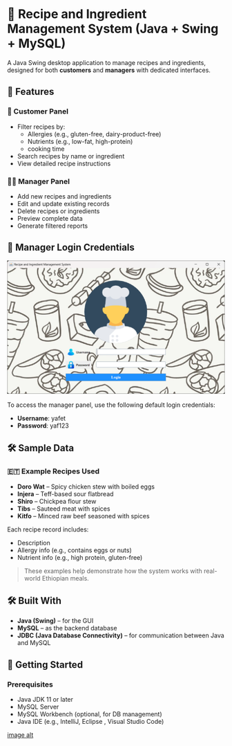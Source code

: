 # 🍲 Recipe and Ingredient Management System (Java + Swing + MySQL)

A Java Swing desktop application to manage recipes and ingredients, designed for both **customers** and **managers** with dedicated interfaces.

## 🔧 Features

### 👤 Customer Panel
- Filter recipes by:
  - Allergies (e.g., gluten-free, dairy-product-free)
  - Nutrients (e.g., low-fat, high-protein)
  - cooking time
- Search recipes by name or ingredient
- View detailed recipe instructions

### 🧑‍💼 Manager Panel
- Add new recipes and ingredients
- Edit and update existing records
- Delete recipes or ingredients
- Preview complete data
- Generate filtered reports

## 🔐 Manager Login Credentials

![image alt](https://github.com/YafetGetu/RECIPE-AND-INGREDIENT-MANAGMENT-SYSTEM/blob/c874958ac96b76bdf936b7d3fdaa7c60305b9f3a/screenshot/loginpage.png)

To access the manager panel, use the following default login credentials:

- **Username**: yafet  
- **Password**: yaf123

## 🛠️ Sample Data

### 🇪🇹 Example Recipes Used
- **Doro Wat** – Spicy chicken stew with boiled eggs
- **Injera** – Teff-based sour flatbread
- **Shiro** – Chickpea flour stew
- **Tibs** – Sauteed meat with spices
- **Kitfo** – Minced raw beef seasoned with spices

Each recipe record includes:
- Description
- Allergy info (e.g., contains eggs or nuts)
- Nutrient info (e.g., high protein, gluten-free)

> These examples help demonstrate how the system works with real-world Ethiopian meals.


## 🛠️ Built With
- **Java (Swing)** – for the GUI
- **MySQL** – as the backend database
- **JDBC (Java Database Connectivity)** – for communication between Java and MySQL

## 🚀 Getting Started

### Prerequisites
- Java JDK 11 or later
- MySQL Server
- MySQL Workbench (optional, for DB management)
- Java IDE (e.g., IntelliJ, Eclipse , Visual Studio Code)

[image alt](https://github.com/YafetGetu/RECIPE-AND-INGREDIENT-MANAGMENT-SYSTEM/blob/70f10920276b3305755b615a594369de0c3bf471/screenshot/CRED_RECIPE.png)
